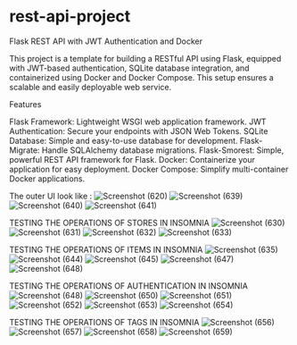 # rest-api-project

Flask REST API with JWT Authentication and Docker

This project is a template for building a RESTful API using Flask, equipped with JWT-based authentication, 
SQLite database integration, and containerized using Docker and Docker Compose.
This setup ensures a scalable and easily deployable web service.

Features

Flask Framework: Lightweight WSGI web application framework.
JWT Authentication: Secure your endpoints with JSON Web Tokens.
SQLite Database: Simple and easy-to-use database for development.
Flask-Migrate: Handle SQLAlchemy database migrations.
Flask-Smorest: Simple, powerful REST API framework for Flask.
Docker: Containerize your application for easy deployment.
Docker Compose: Simplify multi-container Docker applications.

The outer UI look like :
![Screenshot (620)](https://github.com/Binod231/rest-api-project/assets/110877218/1d9b2b74-bb75-482c-a0ae-8102870c3b83)
![Screenshot (639)](https://github.com/Binod231/rest-api-project/assets/110877218/014586ab-68ce-4123-af84-f8eb9db8b9d3)
![Screenshot (640)](https://github.com/Binod231/rest-api-project/assets/110877218/5f311026-25fd-47eb-ab64-ecc4ecb840a5)
![Screenshot (641)](https://github.com/Binod231/rest-api-project/assets/110877218/faa4258e-c303-4c8c-8b6a-be0f65370bc3)

TESTING THE OPERATIONS OF STORES IN INSOMNIA
![Screenshot (630)](https://github.com/Binod231/rest-api-project/assets/110877218/7f52b23c-2e29-4584-abe8-c5995a0e947f)
![Screenshot (631)](https://github.com/Binod231/rest-api-project/assets/110877218/078d355c-6f6a-4663-b7a1-dcc1e7621a6f)
![Screenshot (632)](https://github.com/Binod231/rest-api-project/assets/110877218/bc3bc808-7c9f-4432-bdcc-f9b9d287d3fd)
![Screenshot (633)](https://github.com/Binod231/rest-api-project/assets/110877218/a91685fc-229a-4e38-9cde-b3a64f305a69)

TESTING THE OPERATIONS OF ITEMS IN INSOMNIA
![Screenshot (635)](https://github.com/Binod231/rest-api-project/assets/110877218/bcf8b705-fc29-4770-8b78-9cf81b03b1be)
![Screenshot (644)](https://github.com/Binod231/rest-api-project/assets/110877218/bec27ee9-4cf3-4ada-b492-d4cd87ecee60)
![Screenshot (645)](https://github.com/Binod231/rest-api-project/assets/110877218/5292c007-cc19-40d0-9ac7-33fb85aff397)
![Screenshot (647)](https://github.com/Binod231/rest-api-project/assets/110877218/d1116273-41d9-453a-a0f9-cb542a3c5798)
![Screenshot (648)](https://github.com/Binod231/rest-api-project/assets/110877218/5a6037ce-9390-4452-8fd9-cc70a19fb462)

TESTING THE OPERATIONS OF AUTHENTICATION IN INSOMNIA
![Screenshot (648)](https://github.com/Binod231/rest-api-project/assets/110877218/588c8b4a-5bef-48ed-b176-c226418fe742)
![Screenshot (650)](https://github.com/Binod231/rest-api-project/assets/110877218/200b70f0-2a2a-42cd-bc2c-f9d56b9e703d)
![Screenshot (651)](https://github.com/Binod231/rest-api-project/assets/110877218/edea2a1e-0c45-4982-a507-9f3b32c7dfdd)
![Screenshot (652)](https://github.com/Binod231/rest-api-project/assets/110877218/383fce4e-352b-4a2a-a614-83135606a37f)
![Screenshot (653)](https://github.com/Binod231/rest-api-project/assets/110877218/da7ba8bc-13c7-4ae2-8178-1ef1f86e7e42)
![Screenshot (654)](https://github.com/Binod231/rest-api-project/assets/110877218/97381111-980a-45ba-983e-db7d05bc91b8)

TESTING THE OPERATIONS OF TAGS IN INSOMNIA
![Screenshot (656)](https://github.com/Binod231/rest-api-project/assets/110877218/6f5d035f-56f9-47e2-8de9-1ebaf6182093)
![Screenshot (657)](https://github.com/Binod231/rest-api-project/assets/110877218/839ae6b5-7371-4a36-b337-d90d44bd6132)
![Screenshot (658)](https://github.com/Binod231/rest-api-project/assets/110877218/639e4b9e-b4c8-4bdd-aa06-f224de56b7b5)
![Screenshot (659)](https://github.com/Binod231/rest-api-project/assets/110877218/0a5fe11c-e3d8-4546-9bb3-d9c90d72e9e1)


























